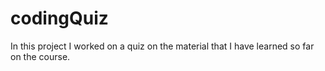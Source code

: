 # codingQuiz
In this project I worked on a quiz on the material that I have learned so far on the course.
